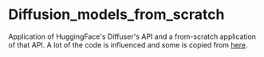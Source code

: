 # Diffusion_models_from_scratch

Application of HuggingFace's Diffuser's API and a from-scratch application of that API. A lot of the code is influenced and some is copied from [here](https://colab.research.google.com/github/huggingface/notebooks/blob/main/diffusers/stable_diffusion.ipynb#scrollTo=AAVZStIokTVv).
